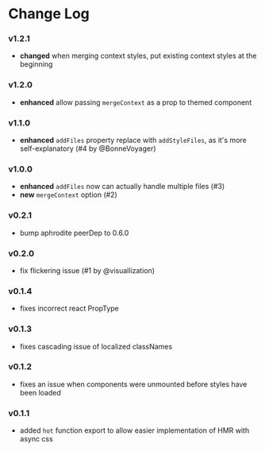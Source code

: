 # Change Log

### v1.2.1
- **changed** when merging context styles, put existing context styles at the beginning

### v1.2.0
- **enhanced** allow passing ```mergeContext``` as a prop to themed component

### v1.1.0
- **enhanced** ```addFiles``` property replace with ```addStyleFiles```, as it's more self-explanatory (#4 by @BonneVoyager)

### v1.0.0
- **enhanced** ```addFiles``` now can actually handle multiple files (#3)
- **new** ```mergeContext``` option (#2)

### v0.2.1
- bump aphrodite peerDep to 0.6.0

### v0.2.0
- fix flickering issue (#1 by @visuallization)

### v0.1.4
- fixes incorrect react PropType

### v0.1.3
- fixes cascading issue of localized classNames

### v0.1.2
- fixes an issue when components were unmounted before styles have been loaded

### v0.1.1
- added `hot` function export to allow easier implementation of
HMR with async css
